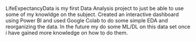LifeExpectancyData is my first Data Analysis project to just be able to use some of my knowldge on the subject. Created an interactive dashboard using Power BI and used Google Colab to do some simple EDA and reorganizing the data. In the future my do some ML/DL on this data set once i have gained more knowledge on how to do them.

